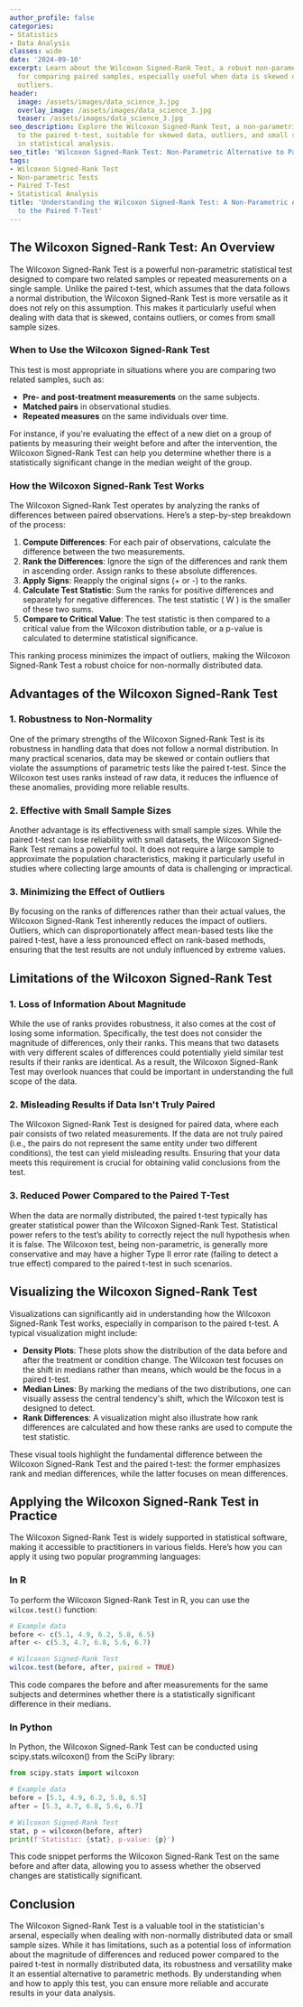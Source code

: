 ```yaml
---
author_profile: false
categories:
- Statistics
- Data Analysis
classes: wide
date: '2024-09-10'
excerpt: Learn about the Wilcoxon Signed-Rank Test, a robust non-parametric method
  for comparing paired samples, especially useful when data is skewed or contains
  outliers.
header:
  image: /assets/images/data_science_3.jpg
  overlay_image: /assets/images/data_science_3.jpg
  teaser: /assets/images/data_science_3.jpg
seo_description: Explore the Wilcoxon Signed-Rank Test, a non-parametric alternative
  to the paired t-test, suitable for skewed data, outliers, and small sample sizes
  in statistical analysis.
seo_title: 'Wilcoxon Signed-Rank Test: Non-Parametric Alternative to Paired T-Test'
tags:
- Wilcoxon Signed-Rank Test
- Non-parametric Tests
- Paired T-Test
- Statistical Analysis
title: 'Understanding the Wilcoxon Signed-Rank Test: A Non-Parametric Alternative
  to the Paired T-Test'
---
```


## The Wilcoxon Signed-Rank Test: An Overview

The Wilcoxon Signed-Rank Test is a powerful non-parametric statistical test designed to compare two related samples or repeated measurements on a single sample. Unlike the paired t-test, which assumes that the data follows a normal distribution, the Wilcoxon Signed-Rank Test is more versatile as it does not rely on this assumption. This makes it particularly useful when dealing with data that is skewed, contains outliers, or comes from small sample sizes.

### When to Use the Wilcoxon Signed-Rank Test

This test is most appropriate in situations where you are comparing two related samples, such as:

- **Pre- and post-treatment measurements** on the same subjects.
- **Matched pairs** in observational studies.
- **Repeated measures** on the same individuals over time.

For instance, if you're evaluating the effect of a new diet on a group of patients by measuring their weight before and after the intervention, the Wilcoxon Signed-Rank Test can help you determine whether there is a statistically significant change in the median weight of the group.

### How the Wilcoxon Signed-Rank Test Works

The Wilcoxon Signed-Rank Test operates by analyzing the ranks of differences between paired observations. Here’s a step-by-step breakdown of the process:

1. **Compute Differences**: For each pair of observations, calculate the difference between the two measurements.
2. **Rank the Differences**: Ignore the sign of the differences and rank them in ascending order. Assign ranks to these absolute differences.
3. **Apply Signs**: Reapply the original signs (+ or -) to the ranks.
4. **Calculate Test Statistic**: Sum the ranks for positive differences and separately for negative differences. The test statistic \( W \) is the smaller of these two sums.
5. **Compare to Critical Value**: The test statistic is then compared to a critical value from the Wilcoxon distribution table, or a p-value is calculated to determine statistical significance.

This ranking process minimizes the impact of outliers, making the Wilcoxon Signed-Rank Test a robust choice for non-normally distributed data.

## Advantages of the Wilcoxon Signed-Rank Test

### 1. Robustness to Non-Normality

One of the primary strengths of the Wilcoxon Signed-Rank Test is its robustness in handling data that does not follow a normal distribution. In many practical scenarios, data may be skewed or contain outliers that violate the assumptions of parametric tests like the paired t-test. Since the Wilcoxon test uses ranks instead of raw data, it reduces the influence of these anomalies, providing more reliable results.

### 2. Effective with Small Sample Sizes

Another advantage is its effectiveness with small sample sizes. While the paired t-test can lose reliability with small datasets, the Wilcoxon Signed-Rank Test remains a powerful tool. It does not require a large sample to approximate the population characteristics, making it particularly useful in studies where collecting large amounts of data is challenging or impractical.

### 3. Minimizing the Effect of Outliers

By focusing on the ranks of differences rather than their actual values, the Wilcoxon Signed-Rank Test inherently reduces the impact of outliers. Outliers, which can disproportionately affect mean-based tests like the paired t-test, have a less pronounced effect on rank-based methods, ensuring that the test results are not unduly influenced by extreme values.

## Limitations of the Wilcoxon Signed-Rank Test

### 1. Loss of Information About Magnitude

While the use of ranks provides robustness, it also comes at the cost of losing some information. Specifically, the test does not consider the magnitude of differences, only their ranks. This means that two datasets with very different scales of differences could potentially yield similar test results if their ranks are identical. As a result, the Wilcoxon Signed-Rank Test may overlook nuances that could be important in understanding the full scope of the data.

### 2. Misleading Results if Data Isn't Truly Paired

The Wilcoxon Signed-Rank Test is designed for paired data, where each pair consists of two related measurements. If the data are not truly paired (i.e., the pairs do not represent the same entity under two different conditions), the test can yield misleading results. Ensuring that your data meets this requirement is crucial for obtaining valid conclusions from the test.

### 3. Reduced Power Compared to the Paired T-Test

When the data are normally distributed, the paired t-test typically has greater statistical power than the Wilcoxon Signed-Rank Test. Statistical power refers to the test’s ability to correctly reject the null hypothesis when it is false. The Wilcoxon test, being non-parametric, is generally more conservative and may have a higher Type II error rate (failing to detect a true effect) compared to the paired t-test in such scenarios.

## Visualizing the Wilcoxon Signed-Rank Test

Visualizations can significantly aid in understanding how the Wilcoxon Signed-Rank Test works, especially in comparison to the paired t-test. A typical visualization might include:

- **Density Plots**: These plots show the distribution of the data before and after the treatment or condition change. The Wilcoxon test focuses on the shift in medians rather than means, which would be the focus in a paired t-test.
- **Median Lines**: By marking the medians of the two distributions, one can visually assess the central tendency's shift, which the Wilcoxon test is designed to detect.
- **Rank Differences**: A visualization might also illustrate how rank differences are calculated and how these ranks are used to compute the test statistic.

These visual tools highlight the fundamental difference between the Wilcoxon Signed-Rank Test and the paired t-test: the former emphasizes rank and median differences, while the latter focuses on mean differences.

## Applying the Wilcoxon Signed-Rank Test in Practice

The Wilcoxon Signed-Rank Test is widely supported in statistical software, making it accessible to practitioners in various fields. Here’s how you can apply it using two popular programming languages:

### In R

To perform the Wilcoxon Signed-Rank Test in R, you can use the `wilcox.test()` function:

```r
# Example data
before <- c(5.1, 4.9, 6.2, 5.8, 6.5)
after <- c(5.3, 4.7, 6.8, 5.6, 6.7)

# Wilcoxon Signed-Rank Test
wilcox.test(before, after, paired = TRUE)
```

This code compares the before and after measurements for the same subjects and determines whether there is a statistically significant difference in their medians.

### In Python

In Python, the Wilcoxon Signed-Rank Test can be conducted using scipy.stats.wilcoxon() from the SciPy library:

```python
from scipy.stats import wilcoxon

# Example data
before = [5.1, 4.9, 6.2, 5.8, 6.5]
after = [5.3, 4.7, 6.8, 5.6, 6.7]

# Wilcoxon Signed-Rank Test
stat, p = wilcoxon(before, after)
print(f'Statistic: {stat}, p-value: {p}')
```

This code snippet performs the Wilcoxon Signed-Rank Test on the same before and after data, allowing you to assess whether the observed changes are statistically significant.

## Conclusion

The Wilcoxon Signed-Rank Test is a valuable tool in the statistician's arsenal, especially when dealing with non-normally distributed data or small sample sizes. While it has limitations, such as a potential loss of information about the magnitude of differences and reduced power compared to the paired t-test in normally distributed data, its robustness and versatility make it an essential alternative to parametric methods. By understanding when and how to apply this test, you can ensure more reliable and accurate results in your data analysis.